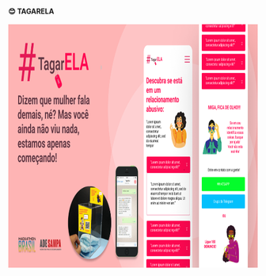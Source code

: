 
#### :blush: TAGARELA
 <img align="center" alt="site_apple" height="491" width="1280" src="https://github.com/juniatech/hackathona-projeto-tagarela/blob/main/img/01_Desing_Produto_Final.png" />
